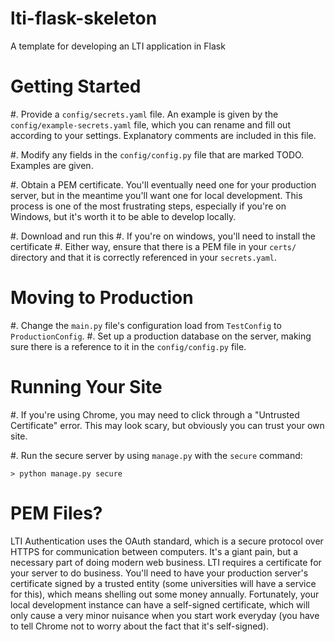 # lti-flask-skeleton
A template for developing an LTI application in Flask


Getting Started
===============

#. Provide a `config/secrets.yaml` file. An example is given by the `config/example-secrets.yaml` file, which you can rename and fill out according to your settings. Explanatory comments are included in this file.

#. Modify any fields in the `config/config.py` file that are marked TODO. Examples are given.

#. Obtain a PEM certificate. You'll eventually need one for your production server, but in the meantime you'll want one for local development. This process is one of the most frustrating steps, especially if you're on Windows, but it's worth it to be able to develop locally.

  #. Download and run this
  #. If you're on windows, you'll need to install the certificate
  #. Either way, ensure that there is a PEM file in your `certs/` directory and that it is correctly referenced in your `secrets.yaml`.
  
Moving to Production
====================
  
#. Change the `main.py` file's configuration load from `TestConfig` to `ProductionConfig`.
#. Set up a production database on the server, making sure there is a reference to it in the `config/config.py` file.

Running Your Site
=================

#. If you're using Chrome, you may need to click through a "Untrusted Certificate" error. This may look scary, but obviously you can trust your own site.

#. Run the secure server by using `manage.py` with the `secure` command:

    > python manage.py secure

PEM Files?
==========

LTI Authentication uses the OAuth standard, which is a secure protocol over HTTPS for communication between computers. It's a giant pain, but a necessary part of doing modern web business. LTI requires a certificate for your server to do business. You'll need to have your production server's certificate signed by a trusted entity (some universities will have a service for this), which means shelling out some money annually. Fortunately, your local development instance can have a self-signed certificate, which will only cause a very minor nuisance when you start work everyday (you have to tell Chrome not to worry about the fact that it's self-signed).